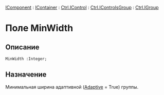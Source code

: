 ﻿---
Link: .Ctrl.IGroup.@MinWidth
---

[IComponent](topic:Com.Custom.ComClasses.IComponent.Default) :
[IContainer](topic:Com.Custom.ComClasses.IContainer.Default) :
[Ctrl.IControl](topic:Com.Custom.ComClasses.Ctrl.IControl.Default) :
[Ctrl.IControlsGroup](topic:Com.Custom.ComClasses.Ctrl.IControlsGroup.Default) :
[Ctrl.IGroup](Default)

# Поле MinWidth

## Описание

    MinWidth :Integer;

## Назначение

Минимальная ширина
адаптивной ([Adaptive](Adaptive) = True) группы.